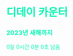 <html lang="ko">
<head>
    <meta charset="utf-8">
    <meta name="viewport" content="width=device-width, initial-scale=1.0 ">
    <title>디데이 카운터</title>
</head>
<style>
    .wrapper {
        display: flex;
        align-items: center;
        height: calc(100vh - 100px);
        color: 03F3B3;
    }

    .container {
        width: 100%;
        text-align: center;
        font-size: 200%;
    }

    .container iframe {
        margin-top: 40px;
    }
</style>
<body>
    <div class="wrapper">
        <div class="container">
            <h1>디데이 카운터</h1>
            <h3>2023년 새해까지</h3>
            <div id="count">0일 0시간 0분 0초 남음</div>
        </div>        
    </div>
</body>
</html>
<script>
    const goalDate = new Date("2024-12-09").getTime();

    function calcDate() {
        const now = new Date().getTime();
        const distance = goalDate - now;

        var days = Math.floor(distance / (1000*60*60*24));
        var hours = Math.floor((distance % (1000*60*60*24)) / (1000*60*60));
        var minutes = Math.floor((distance % (1000*60*60)) / (1000*60));
        var seconds = Math.floor((distance % (1000*60)) / 1000);

        if (distance < 0) {
            return '${days}일';
        } else {
            return `${days}일 ${hours}시간 ${minutes}분 ${seconds}초 남음`;
        }
    }
    
    setInterval(() => {
        document.getElementById('count').innerText = calcDate();
    }, 1000);

</script>
